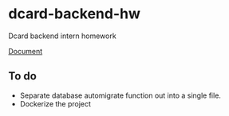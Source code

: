 # dcard-backend-hw
Dcard backend intern homework

[Document](https://drive.google.com/file/d/1AreBiHDUYXH6MI5OqWpKP-f6-W0zA8np/view)

## To do

- Separate database automigrate function out into a single file.
- Dockerize the project
